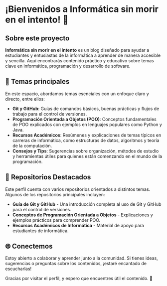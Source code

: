 # ¡Bienvenidos a Informática sin morir en el intento! 👋

## Sobre este proyecto
**Informática sin morir en el intento** es un blog diseñado para ayudar a estudiantes y entusiastas de la informática a aprender de manera accesible y sencilla. Aquí encontrarás contenido práctico y educativo sobre temas clave en informática, programación y desarrollo de software.

## 📘 Temas principales
En este espacio, abordamos temas esenciales con un enfoque claro y directo, entre ellos:

- **Git y GitHub**: Guías de comandos básicos, buenas prácticas y flujos de trabajo para el control de versiones.
- **Programación Orientada a Objetos (POO)**: Conceptos fundamentales de POO explicados con ejemplos en lenguajes populares como Python y Java.
- **Recursos Académicos**: Resúmenes y explicaciones de temas típicos en carreras de informática, como estructuras de datos, algoritmos y teoría de la computación.
- **Consejos y Tips**: Sugerencias sobre organización, métodos de estudio y herramientas útiles para quienes están comenzando en el mundo de la programación.

## 📂 Repositorios Destacados
Este perfil cuenta con varios repositorios orientados a distintos temas. Algunos de los repositorios principales incluyen:

- **Guía de Git y GitHub** - Una introducción completa al uso de Git y GitHub para el control de versiones.
- **Conceptos de Programación Orientada a Objetos** - Explicaciones y ejemplos prácticos para comprender POO.
- **Recursos Académicos de Informática** - Material de apoyo para estudiantes de informática.

## 🌐 Conectemos
Estoy abierto a colaborar y aprender junto a la comunidad. Si tienes ideas, sugerencias o preguntas sobre los contenidos, ¡estaré encantado de escucharlas!

Gracias por visitar el perfil, y espero que encuentres útil el contenido. 🚀

<!---
RMTZdev/RMTZdev is a ✨ special ✨ repository because its `README.md` (this file) appears on your GitHub profile.
You can click the Preview link to take a look at your changes.
--->
